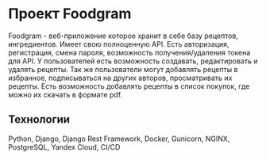 # Проект Foodgram

Foodgram - веб-приложение которое хранит в себе базу рецептов, ингредиентов. Имеет свою полноценную API.
Есть авторизация, регистрация, смена пароля, возможность получения/удаления токена для API.
У пользователей есть возможность создавать, редактировать и удалять рецепты.
Так же пользователи могут добавлять рецепты в избранное, подписываться на других авторов, просматривать их рецепты.
Есть возможность добавлять рецепты в список покупок, где можно их скачать в формате pdf.

## Технологии

Python, Django, Django Rest Framework, Docker, Gunicorn, NGINX, PostgreSQL, Yandex Cloud, CI/CD
